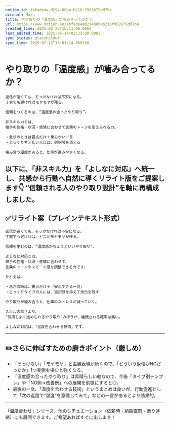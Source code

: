 ```yaml
---
notion_id: 1bfade4a-d294-80b4-b210-f958675dd7ba
account: Main
title: やり取りの「温度感」が噛み合ってるか？
url: https://www.notion.so/1bfade4ad29480b4b210f958675dd7ba
created_time: 2025-03-23T16:13:00.000Z
last_edited_time: 2025-05-14T02:23:00.000Z
sync_status: placeholder
sync_time: 2025-07-12T15:01:14.969158
---
```

# やり取りの「温度感」が噛み合ってるか？

```plain text
返信が速くても、そっけなければ不安になる。
丁寧でも遅ければモヤモヤが残る。

信頼をつくるのは、“温度感の合ったやり取り”。

非スキル力とは、
相手の性格・状況・感情に合わせて言葉のトーンを変えられる力。

・急ぎのときは要点だけ＋柔らかい一言
・じっくり考えたい人には、選択肢を添える

噛み合う温度があると、仕事が進みやすくなる。
```
以下に、「非スキル力」を「よしなに対応」へ統一し、共感から行動へ自然に導くリライト版をご提案します👇
“信頼される人のやり取り設計”を軸に再構成しました。
---
## ✅リライト案（プレインテキスト形式）
```plain text
返信が速くても、そっけなければ不安になる。
丁寧でも遅ければ、どこかモヤモヤが残る。

信頼を生むのは、“温度感がちょうどいいやり取り”。

よしなに対応とは、
相手の性格・状況・感情に合わせて、
言葉のトーンやスピード感を調整できる力です。

たとえば…

・急ぎの時は、要点だけ＋「安心できる一言」
・じっくりタイプの人には、選択肢を添えて余白を残す

やり取りが噛み合うと、仕事のストレスが減っていく。

スキルの高さより、
“気持ちよく進められるやり取り”のほうが、継続される確率は高い。

よしなに対応は、「温度を合わせる技術」です。

```
---
## ✏️さらに伸ばすための磨きポイント（厳しめ）
- 「そっけない」「モヤモヤ」と主観表現が続くので、「どういう返信がNGだったか」1つ実例を挟むと強くなる。
- 「温度感の合ったやり取り」は素晴らしい軸なので、今後「タイプ別テンプレ」や「NG例→改善例」への展開を前提にすると◎。
- 最後の一文、「温度を合わせる技術」というまとめは良いが、行動促進として「次の返信で“温度”を意識してみて」などの一言があるとより効果的。
---
「温度合わせ」シリーズ、他のシチュエーション（依頼時・納期直前・断り連絡）にも展開できます。ご希望あればすぐに出します！